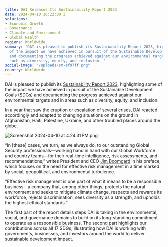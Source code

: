 ```yaml
---
title: DAI Releases Its Sustainability Report 2023
date: 2024-04-10 16:22:00 Z
solutions:
- Economic Growth
- Governance
- Climate and Environment
- Global Health
regions: Worldwide
summary: 'DAI is pleased to publish its Sustainability Report 2023, highlighting some
  of the impact we have achieved in pursuit of the Sustainable Development Goals (SDGs)
  and documenting the progress achieved against our environmental targets and in areas
  such as diversity, equity, and inclusion. '
social-image: "/uploads/sm-af97ff.png"
country: Worldwide
---
```


DAI is pleased to publish its [Sustainability Report 2023](https://dai-assets.s3.amazonaws.com/our-work/Sustainability%20Report%202023.pdf), highlighting some of the impact we have achieved in pursuit of the Sustainable Development Goals (SDGs) and documenting the progress achieved against our environmental targets and in areas such as diversity, equity, and inclusion. 

In a year that saw the eruption or escalation of several crises, DAI reacted accordingly and adapted to changing situations on the ground in Afghanistan, Haiti, Palestine, Ukraine, and other troubled places around the globe. 

![Screenshot 2024-04-10 at 4.24.31 PM.png](/uploads/Screenshot%202024-04-10%20at%204.24.31%E2%80%AFPM.png)

“In [these] cases, we turn, as we always do, to our outstanding Global Security professionals—working hand in hand with our Global Workforce and country teams—for their real-time intelligence, risk assessments, and recommendations,” writes President and CEO [Jim Boomgard](https://www.dai.com/who-we-are/board/james-boomgard) in his preface, which focuses on the need for effective risk management in a time marked by social, geopolitical, and environmental turbulence. 

“Effective risk management is one part of what it means to be a responsible business—a company that, among other things, protects the natural environment and seeks to mitigate climate change, respects and rewards its workforce, rejects discrimination, sees diversity as a strength, and upholds the highest ethical standards.”

The first part of the report details steps DAI is taking in the environmental, social, and governance domains to build on its long-standing commitment to operate as a responsible business. The second part highlights our contributions across all 17 SDGs, illustrating how DAI is working with governments, businesses, and investors around the world to deliver sustainable development impact.
